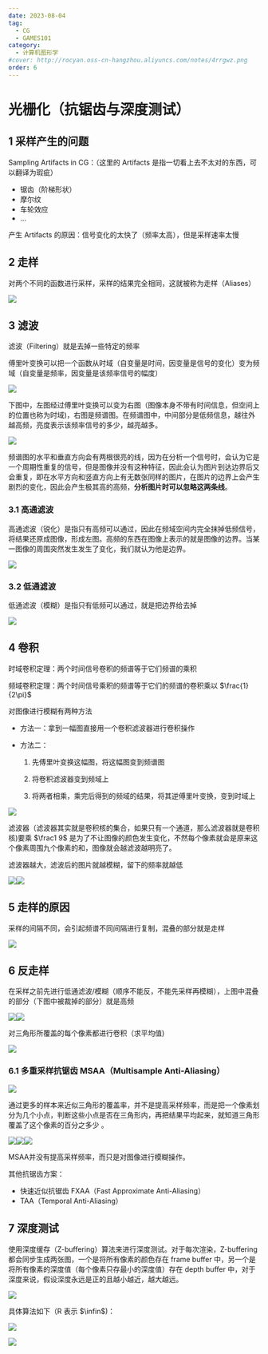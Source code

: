```yaml
---
date: 2023-08-04
tag:
  - CG
  - GAMES101
category:
  - 计算机图形学
#cover: http://rocyan.oss-cn-hangzhou.aliyuncs.com/notes/4rrgwz.png
order: 6
---
```


# 光栅化（抗锯齿与深度测试）

## 1 采样产生的问题

Sampling Artifacts in CG：（这里的 Artifacts 是指一切看上去不太对的东西，可以翻译为瑕疵）

- 锯齿（阶梯形状）
- 摩尔纹
- 车轮效应
- ...

产生 Artifacts 的原因：信号变化的太快了（频率太高），但是采样速率太慢

## 2 走样

对两个不同的函数进行采样，采样的结果完全相同，这就被称为走样（Aliases）

![](http://img.rocyan.cn/blog/2024/04/66134b85c9880.png)

## 3 滤波

滤波（Filtering）就是去掉一些特定的频率

傅里叶变换可以把一个函数从时域（自变量是时间，因变量是信号的变化）变为频域（自变量是频率，因变量是该频率信号的幅度）

![](http://img.rocyan.cn/blog/2024/04/66134b887348e.jpg)

下图中，左图经过傅里叶变换可以变为右图（图像本身不带有时间信息，但空间上的位置也称为时域)，右图是频谱图。在频谱图中，中间部分是低频信息，越往外越高频，亮度表示该频率信号的多少，越亮越多。

![](http://img.rocyan.cn/blog/2024/04/66134b8b28642.png)

频谱图的水平和垂直方向会有两根很亮的线，因为在分析一个信号时，会认为它是一个周期性重复的信号，但是图像并没有这种特征，因此会认为图片到达边界后又会重复，即在水平方向和竖直方向上有无数张同样的图片，在图片的边界上会产生剧烈的变化，因此会产生极其高的高频，**分析图片时可以忽略这两条线**。

### 3.1 高通滤波

高通滤波（锐化）是指只有高频可以通过，因此在频域空间内完全抹掉低频信号，将结果还原成图像，形成左图。高频的东西在图像上表示的就是图像的边界。当某一图像的周围突然发生发生了变化，我们就认为他是边界。

![](http://img.rocyan.cn/blog/2024/04/66134b8e88c1b.png)

### 3.2 低通滤波 

低通滤波（模糊）是指只有低频可以通过，就是把边界给去掉

![](http://img.rocyan.cn/blog/2024/04/66134b9157076.png)

## 4 卷积

时域卷积定理：两个时间信号卷积的频谱等于它们频谱的乘积

频域卷积定理：两个时间信号乘积的频谱等于它们的频谱的卷积乘以 $\frac{1}{2\pi}$

对图像进行模糊有两种方法

- 方法一：拿到一幅图直接用一个卷积滤波器进行卷积操作

- 方法二：

  1. 先傅里叶变换这幅图，将这幅图变到频谱图

  2. 将卷积滤波器变到频域上

  3. 将两者相乘，乘完后得到的频域的结果，将其逆傅里叶变换，变到时域上

![](http://img.rocyan.cn/blog/2024/04/66134b94ec91c.png)

滤波器（滤波器其实就是卷积核的集合，如果只有一个通道，那么滤波器就是卷积核)要乘 $\frac1 9$ 是为了不让图像的颜色发生变化，不然每个像素就会是原来这个像素周围九个像素的和，图像就会越滤波越明亮了。

滤波器越大，滤波后的图片就越模糊，留下的频率就越低

![](http://img.rocyan.cn/blog/2024/04/66134b97b50fd.png)![](http://img.rocyan.cn/blog/2024/04/66134b9a46d20.png)

## 5 走样的原因

采样的间隔不同，会引起频谱不同间隔进行复制，混叠的部分就是走样

![](http://img.rocyan.cn/blog/2024/04/66134b9cd082f.png)

## 6 反走样

在采样之前先进行低通滤波/模糊（顺序不能反，不能先采样再模糊），上图中混叠的部分（下图中被裁掉的部分）就是高频

![](http://img.rocyan.cn/blog/2024/04/66134b9fc73c9.png)![](http://img.rocyan.cn/blog/2024/04/66134ba4128b3.png)

对三角形所覆盖的每个像素都进行卷积（求平均值)

![](http://img.rocyan.cn/blog/2024/04/66134ba8b26fa.png)

### 6.1 多重采样抗锯齿 MSAA（Multisample Anti-Aliasing）

![](http://img.rocyan.cn/blog/2024/04/66134bac2f2b7.png)

通过更多的样本来近似三角形的覆盖率，并不是提高采样频率，而是把一个像素划分为几个小点，判断这些小点是否在三角形内，再把结果平均起来，就知道三角形覆盖了这个像素的百分之多少 。

![](http://img.rocyan.cn/blog/2024/04/66134baf3723e.png)![](http://img.rocyan.cn/blog/2024/04/66134bb20a841.png)![](http://img.rocyan.cn/blog/2024/04/66134bb4d804b.png)

MSAA并没有提高采样频率，而只是对图像进行模糊操作。

其他抗锯齿方案：

- 快速近似抗锯齿 FXAA（Fast Approximate Anti-Aliasing）
- TAA（Temporal Anti-Aliasing）

## 7 深度测试

使用深度缓存（Z-buffering）算法来进行深度测试。对于每次渲染，Z-buffering 都会同步生成两张图，一个是将所有像素的颜色存在 frame buffer 中，另一个是将所有像素的深度值（每个像素只存最小的深度值）存在 depth buffer 中，对于深度来说，假设深度永远是正的且越小越近，越大越远。

![](http://img.rocyan.cn/blog/2024/04/66134bb9367c9.png)

具体算法如下（R 表示 $\infin$)：

![](http://img.rocyan.cn/blog/2024/04/66134bbcda23a.png)

![](http://img.rocyan.cn/blog/2024/04/66134bc1e563e.png)
